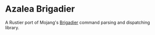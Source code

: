 # Azalea Brigadier

A Rustier port of Mojang's [Brigadier](https://github.com/Mojang/brigadier) command parsing and dispatching library.

